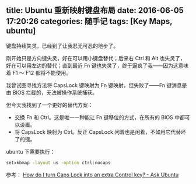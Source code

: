 title: Ubuntu 重新映射键盘布局
date: 2016-06-05 17:20:26
categories: 随手记
tags: [Key Maps, ubuntu]
---

键盘持续失灵，已经到了让我忍无可忍的地步了。

刚开始只是方向键失灵，好在可以用小键盘替代；后来右 Ctrl 和 Alt 也失灵了，好在可以用左边的替代；直到最近 Fn 键也失灵了，终于逼疯了我——因为这意味着 F1 ～ F12 都将不能使用。

我曾试图寻找方法将 CapsLock 键映射为 Fn 键映射，但失败了——Fn 键消息是由 BIOS 拦截的，无法被操作系统捕获。

但今天我找到了一个更好的替代方案：

 + 交换 Fn 和 Ctrl。这是唯一一种能让 Fn 键移位的方式，在所有的 BIOS 中都可以设置。
 + 将 CapsLock 映射为 Ctrl。反正 CapsLock 闲着也是闲着，不如用它代替坏了的键。

ubuntu 下需要执行：

```bash
setxkbmap -layout us -option ctrl:nocaps
```

参考： [How do I turn Caps Lock into an extra Control key? - Ask Ubuntu](http://askubuntu.com/questions/462021/how-do-i-turn-caps-lock-into-an-extra-control-key)
